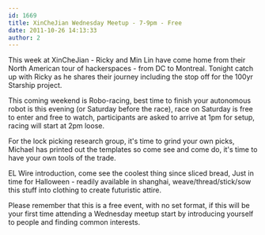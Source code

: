 ```yaml
---
id: 1669
title: XinCheJian Wednesday Meetup - 7-9pm - Free
date: 2011-10-26 14:13:33
author: 2
---
```


This week at XinCheJian - Ricky and Min Lin have come home from their North American tour of hackerspaces - from DC to Montreal. Tonight catch up with Ricky as he shares their journey including the stop off for the 100yr Starship project.

This coming weekend is Robo-racing, best time to finish your autonomous robot is this evening (or Saturday before the race), race on Saturday is free to enter and free to watch, participants are asked to arrive at 1pm for setup, racing will start at 2pm loose.

For the lock picking research group, it's time to grind your own picks, Michael has printed out the templates so come see and come do, it's time to have your own tools of the trade.

EL Wire introduction, come see the coolest thing since sliced bread, Just in time for Halloween - readily available in shanghai, weave/thread/stick/sow this stuff into clothing to create futuristic attire.

Please remember that this is a free event, with no set format, if this will be your first time attending a Wednesday meetup start by introducing yourself to people and finding common interests.